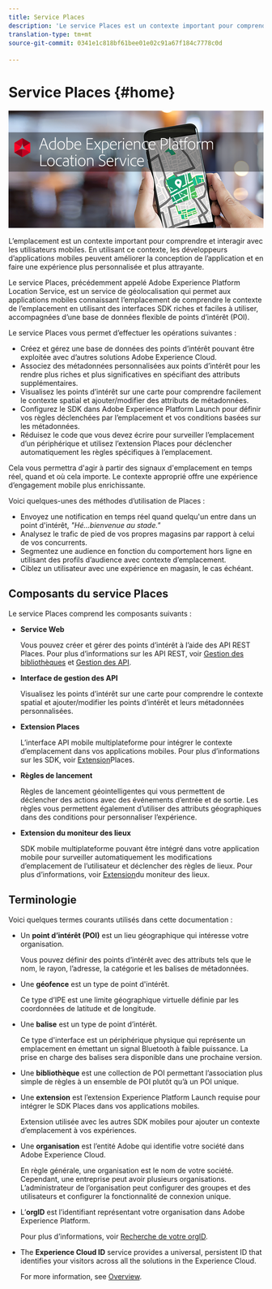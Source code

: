 ```yaml
---
title: Service Places
description: 'Le service Places est un contexte important pour comprendre l’engagement des utilisateurs mobiles. En utilisant ce contexte, les développeurs d’applications mobiles peuvent améliorer la conception de l’application et en faire une expérience plus personnalisée et plus attrayante. '
translation-type: tm+mt
source-git-commit: 0341e1c818bf61bee01e02c91a67f184c7778c0d

---
```



# Service Places {#home}

![&quot;Service Places&quot;](/help/assets/LocationHeader.png)

L’emplacement est un contexte important pour comprendre et interagir avec les utilisateurs mobiles. En utilisant ce contexte, les développeurs d’applications mobiles peuvent améliorer la conception de l’application et en faire une expérience plus personnalisée et plus attrayante.

Le service Places, précédemment appelé Adobe Experience Platform Location Service, est un service de géolocalisation qui permet aux applications mobiles connaissant l’emplacement de comprendre le contexte de l’emplacement en utilisant des interfaces SDK riches et faciles à utiliser, accompagnées d’une base de données flexible de points d’intérêt (POI).

Le service Places vous permet d’effectuer les opérations suivantes :

* Créez et gérez une base de données des points d’intérêt pouvant être exploitée avec d’autres solutions Adobe Experience Cloud.
* Associez des métadonnées personnalisées aux points d’intérêt pour les rendre plus riches et plus significatives en spécifiant des attributs supplémentaires.
* Visualisez les points d’intérêt sur une carte pour comprendre facilement le contexte spatial et ajouter/modifier des attributs de métadonnées.
* Configurez le SDK dans Adobe Experience Platform Launch pour définir vos règles déclenchées par l’emplacement et vos conditions basées sur les métadonnées.
* Réduisez le code que vous devez écrire pour surveiller l’emplacement d’un périphérique et utilisez l’extension Places pour déclencher automatiquement les règles spécifiques à l’emplacement.

Cela vous permettra d&#39;agir à partir des signaux d&#39;emplacement en temps réel, quand et où cela importe. Le contexte approprié offre une expérience d’engagement mobile plus enrichissante.

Voici quelques-unes des méthodes d’utilisation de Places :

* Envoyez une notification en temps réel quand quelqu&#39;un entre dans un point d&#39;intérêt, *&quot;Hé...bienvenue au stade.&quot;*
* Analysez le trafic de pied de vos propres magasins par rapport à celui de vos concurrents.
* Segmentez une audience en fonction du comportement hors ligne en utilisant des profils d’audience avec contexte d’emplacement.
* Ciblez un utilisateur avec une expérience en magasin, le cas échéant.

## Composants du service Places

Le service Places comprend les composants suivants :

* **Service Web**

   Vous pouvez créer et gérer des points d’intérêt à l’aide des API REST Places. Pour plus d’informations sur les API REST, voir [Gestion des bibliothèques](/help/web-service-api/api-usage/manage-libraries/manage-libraries.md) et [Gestion des API](/help/web-service-api/api-usage/manage-pois/manage-pois.md).

* **Interface de gestion des API**

   Visualisez les points d’intérêt sur une carte pour comprendre le contexte spatial et ajouter/modifier les points d’intérêt et leurs métadonnées personnalisées.

* **Extension Places**

   L’interface API mobile multiplateforme pour intégrer le contexte d’emplacement dans vos applications mobiles. Pour plus d’informations sur les SDK, voir [Extension](/help/places-ext-aep-sdks/places-extension/places-extension.md)Places.

* **Règles de lancement**

   Règles de lancement géointelligentes qui vous permettent de déclencher des actions avec des événements d’entrée et de sortie. Les règles vous permettent également d’utiliser des attributs géographiques dans des conditions pour personnaliser l’expérience.

* **Extension du moniteur des lieux**

   SDK mobile multiplateforme pouvant être intégré dans votre application mobile pour surveiller automatiquement les modifications d’emplacement de l’utilisateur et déclencher des règles de lieux. Pour plus d’informations, voir [Extension](/help/places-ext-aep-sdks/places-monitor-extension/places-monitor-extension.md)du moniteur des lieux.

## Terminologie

Voici quelques termes courants utilisés dans cette documentation :

* Un **point d’intérêt (POI)** est un lieu géographique qui intéresse votre organisation.

   Vous pouvez définir des points d’intérêt avec des attributs tels que le nom, le rayon, l’adresse, la catégorie et les balises de métadonnées.

* Une **géofence** est un type de point d&#39;intérêt.

   Ce type d’IPE est une limite géographique virtuelle définie par les coordonnées de latitude et de longitude.

* Une **balise** est un type de point d’intérêt.

   Ce type d&#39;interface est un périphérique physique qui représente un emplacement en émettant un signal Bluetooth à faible puissance. La prise en charge des balises sera disponible dans une prochaine version.

* Une **bibliothèque** est une collection de POI permettant l’association plus simple de règles à un ensemble de POI plutôt qu’à un POI unique.

* Une **extension** est l’extension Experience Platform Launch requise pour intégrer le SDK Places dans vos applications mobiles.

   Extension utilisée avec les autres SDK mobiles pour ajouter un contexte d’emplacement à vos expériences.

* Une **organisation** est l’entité Adobe qui identifie votre société dans Adobe Experience Cloud.

   En règle générale, une organisation est le nom de votre société. Cependant, une entreprise peut avoir plusieurs organisations. L’administrateur de l’organisation peut configurer des groupes et des utilisateurs et configurer la fonctionnalité de connexion unique.

* L’**orgID** est l’identifiant représentant votre organisation dans Adobe Experience Platform.

   Pour plus d’informations, voir [Recherche de votre orgID](https://forums.adobe.com/thread/2339895).

* The **Experience Cloud ID** service provides a universal, persistent ID that identifies your visitors across all the solutions in the Experience Cloud.

   For more information, see [Overview](https://docs.adobe.com/content/help/en/id-service/using/intro/overview.html).
